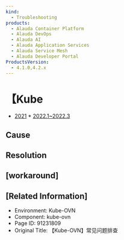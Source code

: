 ```yaml
---
kind:
  - Troubleshooting
products:
  - Alauda Container Platform
  - Alauda DevOps
  - Alauda AI
  - Alauda Application Services
  - Alauda Service Mesh
  - Alauda Developer Portal
ProductsVersion:
  - 4.1.0,4.2.x
---
```

<!-- A type of document that involves encountering a fault, diagnosing it, performing root cause analysis, and providing solutions. -->

# 【Kube

* [2021](/display/cp/2021) * [2022.1~2022.3](/display/cp/2022.1~2022.3)

## Cause

## Resolution

## [workaround]

## [Related Information]
- Environment: Kube-OVN
- Component: kube-ovn
- Page ID: 91231809
- Original Title: 【Kube-OVN】常见问题排查
